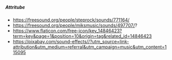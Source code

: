 ##### Attritube 

- https://freesound.org/people/steprock/sounds/771164/
- https://freesound.org/people/miksmusic/sounds/497707/?
- https://www.flaticon.com/free-icon/key_14846423?term=key&page=1&position=10&origin=tag&related_id=14846423
- https://pixabay.com/sound-effects//?utm_source=link-attribution&utm_medium=referral&utm_campaign=music&utm_content=115095
